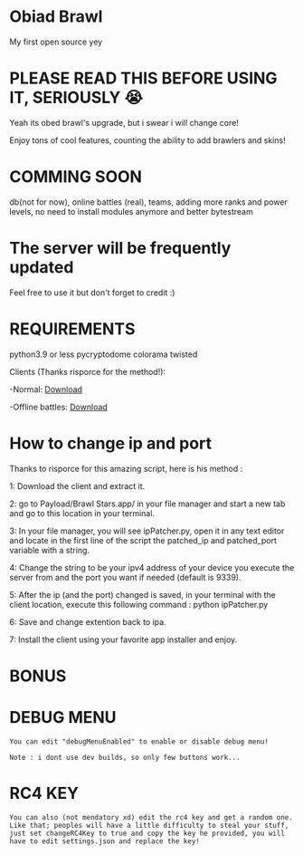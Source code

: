 # Obiad Brawl
 My first open source yey
 # PLEASE READ THIS BEFORE USING IT, SERIOUSLY 😭
 Yeah its obed brawl's upgrade, but i swear i will change core!

 Enjoy tons of cool features, counting the ability to add brawlers and skins!

# COMMING SOON
  db(not for now), online battles (real), teams, adding more ranks and power levels,
no need to install modules anymore and better bytestream

# The server will be frequently updated

Feel free to use it but don't forget to credit :)

# REQUIREMENTS
python3.9 or less
pycryptodome
colorama
twisted


Clients (Thanks risporce for the method!):
  
  
  -Normal: [Download](https://www.mediafire.com/file/lkdc121x2y928hy/ObiadBrawl.ipa/file)
 
 
  -Offline battles: [Download](https://www.mediafire.com/file/83rek6arjq5lmqq/ObiadBrawlOfflineBattles.ipa/file)


  # How to change ip and port
  
  Thanks to risporce for this amazing script, here is his method :

  1: Download the client and extract it.
  
  2: go to Payload/Brawl Stars.app/ in your file manager and start a new tab and go to this location in your terminal.
  
  3: In your file manager, you will see ipPatcher.py, open it in any text editor and locate in the first line of the script the patched_ip and patched_port variable with a string.
  
  4: Change the string to be your ipv4 address of your device you execute the server from and  the port you want if needed (default is 9339).
  
  5: After the ip (and the port) changed is saved, in your terminal with the client location, execute this following command : python ipPatcher.py
  
  6: Save and change extention back to ipa.
  
  7: Install the client using your favorite app installer and enjoy.

  # BONUS
  
   # DEBUG MENU
    You can edit "debugMenuEnabled" to enable or disable debug menu!
  
    Note : i dont use dev builds, so only few buttons work...

   # RC4 KEY
    You can also (not mendatory xd) edit the rc4 key and get a random one. Like that; peoples will have a little difficulty to steal your stuff, just set changeRC4Key to true and copy the key he provided, you will have to edit settings.json and replace the key!
